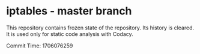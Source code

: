 # iptables - master branch

This repository contains frozen state of the repository.
Its history is cleared. It is used only for static code
analysis with Codacy.

Commit Time: 1706076259